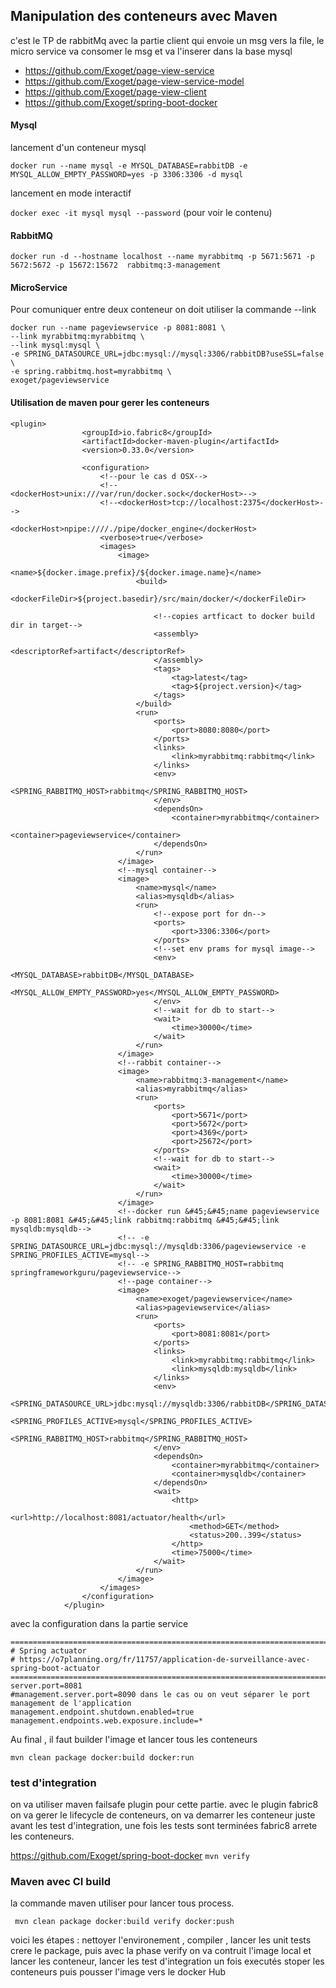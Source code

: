 ## Manipulation des conteneurs avec Maven

c'est le TP de rabbitMq avec la partie client qui envoie un msg vers la file, le micro service va consomer le msg et va l'inserer dans la base mysql
* https://github.com/Exoget/page-view-service
* https://github.com/Exoget/page-view-service-model
* https://github.com/Exoget/page-view-client
* https://github.com/Exoget/spring-boot-docker

#### Mysql

lancement d'un conteneur mysql

```docker run --name mysql -e MYSQL_DATABASE=rabbitDB -e MYSQL_ALLOW_EMPTY_PASSWORD=yes -p 3306:3306 -d mysql```

lancement en mode interactif

```docker exec -it mysql mysql --password```  (pour voir le contenu)

#### RabbitMQ
```docker run -d --hostname localhost --name myrabbitmq -p 5671:5671 -p 5672:5672 -p 15672:15672  rabbitmq:3-management```

#### MicroService
Pour comuniquer entre deux conteneur on doit utiliser la commande --link
```
docker run --name pageviewservice -p 8081:8081 \
--link myrabbitmq:myrabbitmq \
--link mysql:mysql \
-e SPRING_DATASOURCE_URL=jdbc:mysql://mysql:3306/rabbitDB?useSSL=false \
-e spring.rabbitmq.host=myrabbitmq \
exoget/pageviewservice
```

#### Utilisation de maven pour gerer les conteneurs

```
<plugin>
                <groupId>io.fabric8</groupId>
                <artifactId>docker-maven-plugin</artifactId>
                <version>0.33.0</version>

                <configuration>
                    <!--pour le cas d OSX-->
                    <!--<dockerHost>unix:///var/run/docker.sock</dockerHost>-->
                    <!--<dockerHost>tcp://localhost:2375</dockerHost>-->
                    <dockerHost>npipe:////./pipe/docker_engine</dockerHost>
                    <verbose>true</verbose>
                    <images>
                        <image>
                            <name>${docker.image.prefix}/${docker.image.name}</name>
                            <build>
                                <dockerFileDir>${project.basedir}/src/main/docker/</dockerFileDir>

                                <!--copies artficact to docker build dir in target-->
                                <assembly>
                                    <descriptorRef>artifact</descriptorRef>
                                </assembly>
                                <tags>
                                    <tag>latest</tag>
                                    <tag>${project.version}</tag>
                                </tags>
                            </build>
                            <run>
                                <ports>
                                    <port>8080:8080</port>
                                </ports>
                                <links>
                                    <link>myrabbitmq:rabbitmq</link>
                                </links>
                                <env>
                                    <SPRING_RABBITMQ_HOST>rabbitmq</SPRING_RABBITMQ_HOST>
                                </env>
                                <dependsOn>
                                    <container>myrabbitmq</container>
                                    <container>pageviewservice</container>
                                </dependsOn>
                            </run>
                        </image>
                        <!--mysql container-->
                        <image>
                            <name>mysql</name>
                            <alias>mysqldb</alias>
                            <run>
                                <!--expose port for dn-->
                                <ports>
                                    <port>3306:3306</port>
                                </ports>
                                <!--set env prams for mysql image-->
                                <env>
                                    <MYSQL_DATABASE>rabbitDB</MYSQL_DATABASE>
                                    <MYSQL_ALLOW_EMPTY_PASSWORD>yes</MYSQL_ALLOW_EMPTY_PASSWORD>
                                </env>
                                <!--wait for db to start-->
                                <wait>
                                    <time>30000</time>
                                </wait>
                            </run>
                        </image>
                        <!--rabbit container-->
                        <image>
                            <name>rabbitmq:3-management</name>
                            <alias>myrabbitmq</alias>
                            <run>
                                <ports>
                                    <port>5671</port>
                                    <port>5672</port>
                                    <port>4369</port>
                                    <port>25672</port>
                                </ports>
                                <!--wait for db to start-->
                                <wait>
                                    <time>30000</time>
                                </wait>
                            </run>
                        </image>
                        <!--docker run &#45;&#45;name pageviewservice -p 8081:8081 &#45;&#45;link rabbitmq:rabbitmq &#45;&#45;link mysqldb:mysqldb-->
                        <!-- -e SPRING_DATASOURCE_URL=jdbc:mysql://mysqldb:3306/pageviewservice -e SPRING_PROFILES_ACTIVE=mysql-->
                        <!-- -e SPRING_RABBITMQ_HOST=rabbitmq springframeworkguru/pageviewservice-->
                        <!--page container-->
                        <image>
                            <name>exoget/pageviewservice</name>
                            <alias>pageviewservice</alias>
                            <run>
                                <ports>
                                    <port>8081:8081</port>
                                </ports>
                                <links>
                                    <link>myrabbitmq:rabbitmq</link>
                                    <link>mysqldb:mysqldb</link>
                                </links>
                                <env>
                                    <SPRING_DATASOURCE_URL>jdbc:mysql://mysqldb:3306/rabbitDB</SPRING_DATASOURCE_URL>
                                    <SPRING_PROFILES_ACTIVE>mysql</SPRING_PROFILES_ACTIVE>
                                    <SPRING_RABBITMQ_HOST>rabbitmq</SPRING_RABBITMQ_HOST>
                                </env>
                                <dependsOn>
                                    <container>myrabbitmq</container>
                                    <container>mysqldb</container>
                                </dependsOn>
                                <wait>
                                    <http>
                                        <url>http://localhost:8081/actuator/health</url>
                                        <method>GET</method>
                                        <status>200..399</status>
                                    </http>
                                    <time>75000</time>
                                </wait>
                            </run>
                        </image>
                    </images>
                </configuration>
            </plugin>
```
avec la configuration dans la partie service
```
=======================================================================================
# Spring actuator
# https://o7planning.org/fr/11757/application-de-surveillance-avec-spring-boot-actuator
=======================================================================================
server.port=8081
#management.server.port=8090 dans le cas ou on veut séparer le port management de l'application
management.endpoint.shutdown.enabled=true
management.endpoints.web.exposure.include=*
```

Au final , il faut builder l'image et lancer tous les conteneurs 

```
mvn clean package docker:build docker:run
```

### test d'integration
on va utiliser maven failsafe plugin pour cette partie.
avec le plugin fabric8 on va gerer le lifecycle de conteneurs, on va demarrer les conteneur juste avant les test d'integration, une fois
les tests sont terminées fabric8 arrete les conteneurs.

https://github.com/Exoget/spring-boot-docker
``` mvn verify ```

### Maven avec CI build
la commande maven utiliser pour lancer tous process.

``` mvn clean package docker:build verify docker:push```

voici les étapes : nettoyer l'environement , compiler , lancer les unit tests crere le package, puis avec la phase verify on va contruit l'image local et lancer les conteneur, lancer les test d'integration un fois executés stoper les conteneurs puis pousser l'image vers le docker Hub
